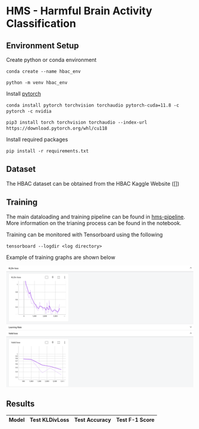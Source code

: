 # HMS - Harmful Brain Activity Classification

## Environment Setup

Create python or conda environment
```
conda create --name hbac_env
```
```
python -m venv hbac_env
```

Install [pytorch](https://pytorch.org/)

```
conda install pytorch torchvision torchaudio pytorch-cuda=11.8 -c pytorch -c nvidia
```

```
pip3 install torch torchvision torchaudio --index-url https://download.pytorch.org/whl/cu118
```

Install required packages
```
pip install -r requirements.txt
```

## Dataset

The HBAC dataset can be obtained from the HBAC Kaggle Website ([])

## Training

The main dataloading and training pipeline can be found in [hms-pipeline](hms-pipeline.ipynb). More information on the trianing process can be found in the notebook.


Training can be monitored with Tensorboard using the following 

```
tensorboard --logdir <log directory>
```

Example of training graphs are shown below

![training plots in tensorboard](images/training_plots.png)

## Results

| Model | Test KLDivLoss | Test Accuracy | Test F-1 Score |
| --- | --- | --- | --- |
